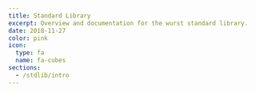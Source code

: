 ```yaml
---
title: Standard Library
excerpt: Overview and documentation for the wurst standard library.
date: 2018-11-27
color: pink
icon:
  type: fa
  name: fa-cubes
sections:
  - /stdlib/intro
---
```

